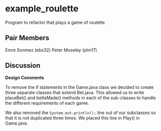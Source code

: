 # example_roulette
Program to refactor that plays a game of roulette

Pair Members
-------------
Emre Sonmez (ebs32)
Peter Moseley (plm17)

Discussion
-------------
**Design Comments** 

To remove the if statements in the Game.java class we decided to
create three separate classes that extend Bet.java. This allowed
us to write placeBet() and betIsMade() methods in each of the 
sub-classes to handle the different requirements of each game.

We also removed the ```System.out.println();``` line out of 
our subclasses so that it is not duplicated three times. We
placed this line in Play() in Game.java.
